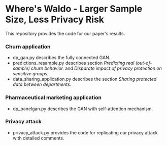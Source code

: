 # Where's Waldo - Larger Sample Size, Less Privacy Risk

This repository provides the code for our paper's results.

### Churn application
- dp_gan.py describes the fully connected GAN.
- predictions_resample.py describes section _Predicting real (out-of-sample) churn behavior._ and _Disparate impact of privacy protection on sensitive groups._
- data_sharing_application.py describes the section _Sharing protected data between departments._ 

### Pharmaceutical marketing application
- dp_panelgan.py describes the GAN with self-attention mechanism.
  
### Privacy attack
- privacy_attack.py provides the code for replicating our privacy attack with detailed comments.
  
